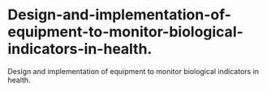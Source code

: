 # Design-and-implementation-of-equipment-to-monitor-biological-indicators-in-health.
Design and implementation of equipment to monitor biological indicators in health.
